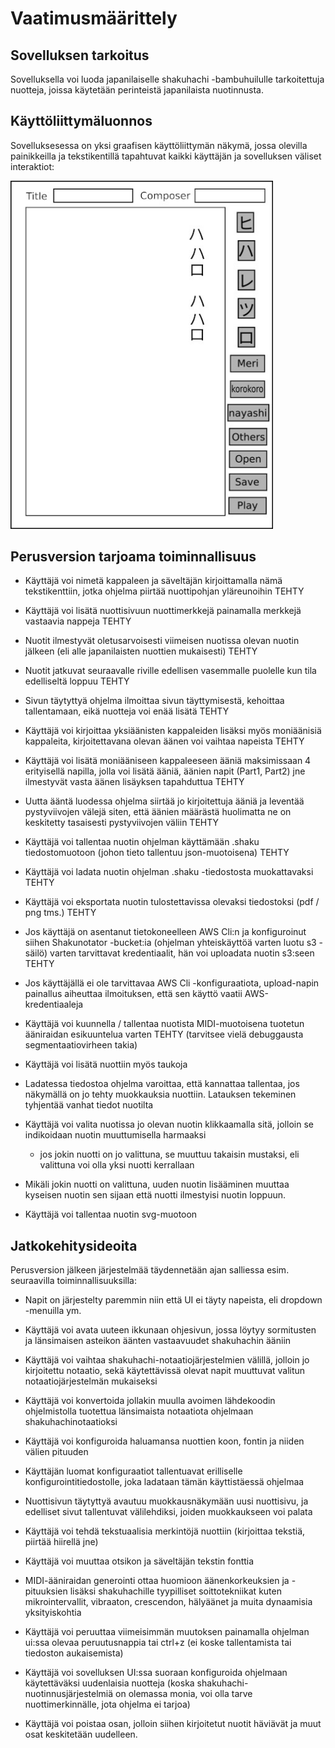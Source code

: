 # Vaatimusmäärittely

## Sovelluksen tarkoitus

Sovelluksella voi luoda japanilaiselle shakuhachi -bambuhuilulle tarkoitettuja nuotteja, joissa käytetään perinteistä japanilaista nuotinnusta.

## Käyttöliittymäluonnos

Sovelluksesessa on yksi graafisen käyttöliittymän näkymä, jossa olevilla painikkeilla ja tekstikentillä tapahtuvat kaikki käyttäjän ja sovelluksen väliset interaktiot:

<img src="https://github.com/ElectricShakuhachi/ot-harjoitustyo/blob/master/dokumentaatio/kuvat/v-1.jpg" width="420">

## Perusversion tarjoama toiminnallisuus

- Käyttäjä voi nimetä kappaleen ja säveltäjän kirjoittamalla nämä tekstikenttiin, jotka ohjelma piirtää nuottipohjan yläreunoihin
    TEHTY

- Käyttäjä voi lisätä nuottisivuun nuottimerkkejä painamalla merkkejä vastaavia nappeja
    TEHTY

- Nuotit ilmestyvät oletusarvoisesti viimeisen nuotissa olevan nuotin jälkeen (eli alle japanilaisten nuottien mukaisesti)
    TEHTY

- Nuotit jatkuvat seuraavalle riville edellisen vasemmalle puolelle kun tila edelliseltä loppuu
    TEHTY

- Sivun täytyttyä ohjelma ilmoittaa sivun täyttymisestä, kehoittaa tallentamaan, eikä nuotteja voi enää lisätä
    TEHTY

- Käyttäjä voi kirjoittaa yksiäänisten kappaleiden lisäksi myös moniäänisiä kappaleita, kirjoitettavana olevan äänen voi vaihtaa napeista
    TEHTY

- Käyttäjä voi lisätä moniääniseen kappaleeseen ääniä maksimissaan 4 erityisellä napilla, jolla voi lisätä ääniä, äänien napit (Part1, Part2) jne ilmestyvät vasta äänen lisäyksen tapahduttua
    TEHTY

- Uutta ääntä luodessa ohjelma siirtää jo kirjoitettuja ääniä ja leventää pystyviivojen välejä siten, että äänien määrästä huolimatta ne on keskitetty tasaisesti pystyviivojen väliin
    TEHTY

- Käyttäjä voi tallentaa nuotin ohjelman käyttämään .shaku tiedostomuotoon (johon tieto tallentuu json-muotoisena)
    TEHTY

- Käyttäjä voi ladata nuotin ohjelman .shaku -tiedostosta muokattavaksi
    TEHTY

- Käyttäjä voi eksportata nuotin tulostettavissa olevaksi tiedostoksi (pdf / png tms.)
    TEHTY

- Jos käyttäjä on asentanut tietokoneelleen AWS Cli:n ja konfiguroinut siihen Shakunotator -bucket:ia (ohjelman yhteiskäyttöä varten luotu s3 -säilö) varten tarvittavat kredentiaalit, hän voi uploadata nuotin s3:seen
    TEHTY

- Jos käyttäjällä ei ole tarvittavaa AWS Cli -konfiguraatiota, upload-napin painallus aiheuttaa ilmoituksen, että sen käyttö vaatii AWS-kredentiaaleja

- Käyttäjä voi kuunnella / tallentaa nuotista MIDI-muotoisena tuotetun ääniraidan esikuuntelua varten
    TEHTY (tarvitsee vielä debuggausta segmentaatiovirheen takia)

- Käyttäjä voi lisätä nuottiin myös taukoja

- Ladatessa tiedostoa ohjelma varoittaa, että kannattaa tallentaa, jos näkymällä on jo tehty muokkauksia nuottiin. Latauksen tekeminen tyhjentää vanhat tiedot nuotilta

- Käyttäjä voi valita nuotissa jo olevan nuotin klikkaamalla sitä, jolloin se indikoidaan nuotin muuttumisella harmaaksi
  - jos jokin nuotti on jo valittuna, se muuttuu takaisin mustaksi, eli valittuna voi olla yksi nuotti kerrallaan

- Mikäli jokin nuotti on valittuna, uuden nuotin lisääminen muuttaa kyseisen nuotin sen sijaan että nuotti ilmestyisi nuotin loppuun.

- Käyttäjä voi tallentaa nuotin svg-muotoon

## Jatkokehitysideoita

Perusversion jälkeen järjestelmää täydennetään ajan salliessa esim. seuraavilla toiminnallisuuksilla:

- Napit on järjestelty paremmin niin että UI ei täyty napeista, eli dropdown -menuilla ym.

- Käyttäjä voi avata uuteen ikkunaan ohjesivun, jossa löytyy sormitusten ja länsimaisen asteikon äänten vastaavuudet shakuhachin ääniin

- Käyttäjä voi vaihtaa shakuhachi-notaatiojärjestelmien välillä, jolloin jo kirjoitettu notaatio, sekä käytettävissä olevat napit muuttuvat valitun notaatiojärjestelmän mukaiseksi

- Käyttäjä voi konvertoida jollakin muulla avoimen lähdekoodin ohjelmistolla tuotettua länsimaista notaatiota ohjelmaan shakuhachinotaatioksi

- Käyttäjä voi konfiguroida haluamansa nuottien koon, fontin ja niiden välien pituuden

- Käyttäjän luomat konfiguraatiot tallentuavat erilliselle konfigurointitiedostolle, joka ladataan tämän käyttistäessä ohjelmaa

- Nuottisivun täytyttyä avautuu muokkausnäkymään uusi nuottisivu, ja edelliset sivut tallentuvat välilehdiksi, joiden muokkaukseen voi palata

- Käyttäjä voi tehdä tekstuaalisia merkintöjä nuottiin (kirjoittaa tekstiä, piirtää hiirellä jne)

- Käyttäjä voi muuttaa otsikon ja säveltäjän tekstin fonttia

- MIDI-ääniraidan generointi ottaa huomioon äänenkorkeuksien ja -pituuksien lisäksi shakuhachille tyypilliset soittotekniikat kuten mikrointervallit, vibraaton, crescendon, hälyäänet ja muita dynaamisia yksityiskohtia

- Käyttäjä voi peruuttaa viimeisimmän muutoksen painamalla ohjelman ui:ssa olevaa peruutusnappia tai ctrl+z (ei koske tallentamista tai tiedoston aukaisemista)

- Käyttäjä voi sovelluksen UI:ssa suoraan konfiguroida ohjelmaan käytettäväksi uudenlaisia nuotteja (koska shakuhachi-nuotinnusjärjestelmiä on olemassa monia, voi olla tarve nuottimerkinnälle, jota ohjelma ei tarjoa)

- Käyttäjä voi poistaa osan, jolloin siihen kirjoitetut nuotit häviävät ja muut osat keskitetään uudelleen. 